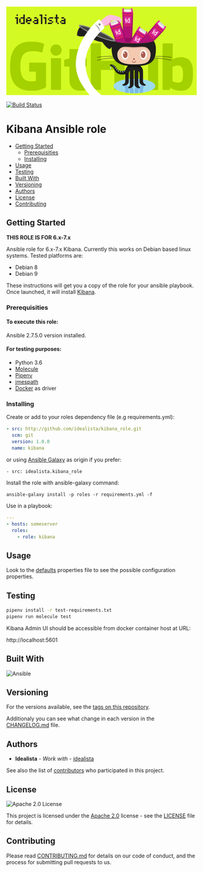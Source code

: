 ![Logo](https://raw.githubusercontent.com/idealista/kibana_role/master/logo.gif)

[![Build Status](https://travis-ci.org/idealista/kibana_role.png)](https://travis-ci.org/idealista/kibana_role)

# Kibana Ansible role

- [Getting Started](#getting-started)
  - [Prerequisities](#prerequisities)
  - [Installing](#installing)
- [Usage](#usage)
- [Testing](#testing)
- [Built With](#built-with)
- [Versioning](#versioning)
- [Authors](#authors)
- [License](#license)
- [Contributing](#contributing)

## Getting Started

**THIS ROLE IS FOR 6.x-7.x**

Ansible role for 6.x-7.x Kibana. Currently this works on Debian based linux systems. Tested platforms are:

* Debian 8
* Debian 9

These instructions will get you a copy of the role for your ansible playbook. Once launched, it will install [Kibana](https://www.elastic.co/products/kibana).
### Prerequisities

#### To execute this role:

Ansible 2.7.5.0 version installed.

#### For testing purposes:

* Python 3.6
* [Molecule](https://molecule.readthedocs.io/)
* [Pipenv](https://github.com/pypa/pipenv) 
* [jmespath](http://jmespath.org/) 
* [Docker](https://www.docker.com/) as driver


### Installing

Create or add to your roles dependency file (e.g requirements.yml):

```yml
- src: http://github.com/idealista/kibana_role.git
  scm: git
  version: 1.0.0
  name: kibana
```

or using [Ansible Galaxy](https://galaxy.ansible.com/idealista/kibana_role/) as origin if you prefer:

```
- src: idealista.kibana_role
```

Install the role with ansible-galaxy command:

```
ansible-galaxy install -p roles -r requirements.yml -f
```

Use in a playbook:

```yml
---
- hosts: someserver
  roles:
    - role: kibana
```

## Usage

Look to the [defaults](defaults/main.yml) properties file to see the possible configuration properties.


## Testing

```sh
pipenv install -r test-requirements.txt
pipenv run molecule test
```

Kibana Admin UI should be accessible from docker container host at URL:

http://localhost:5601

## Built With

![Ansible](https://img.shields.io/badge/ansible-2.7.5.0-green.svg)

## Versioning

For the versions available, see the [tags on this repository](https://github.com/idealista/kibana_role/tags).

Additionaly you can see what change in each version in the [CHANGELOG.md](CHANGELOG.md) file.

## Authors

- **Idealista** - *Work with* - [idealista](https://github.com/idealista)

See also the list of [contributors](https://github.com/idealista/kibana_role/contributors) who participated in this project.

## License

![Apache 2.0 License](https://img.shields.io/hexpm/l/plug.svg)

This project is licensed under the [Apache 2.0](https://www.apache.org/licenses/LICENSE-2.0) license - see the [LICENSE](LICENSE) file for details.

## Contributing

Please read [CONTRIBUTING.md](.github/CONTRIBUTING.md) for details on our code of conduct, and the process for submitting pull requests to us.
